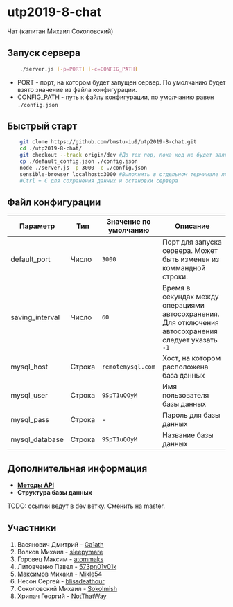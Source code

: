# utp2019-8-chat #
Чат (капитан Михаил Соколовский)

## Запуск сервера ##

```sh
    ./server.js [-p=PORT] [-c=CONFIG_PATH]
```

- PORT - порт, на котором будет запущен сервер. По умолчанию будет взято значение из файла конфигурации.
- CONFIG_PATH - путь к файлу конфигурации, по умолчанию равен `./config.json`

## Быстрый старт ##

```sh
    git clone https://github.com/bmstu-iu9/utp2019-8-chat.git
    cd ./utp2019-8-chat/
    git checkout --track origin/dev #До тех пор, пока код не будет залит в мастер
    cp ./default_config.json ./config.json
    node ./server.js -p 3000 -c ./config.json
    sensible-browser localhost:3000 #Выполнить в отдельном терминале либо открыть в браузере
    #Ctrl + C для сохранения данных и остановки сервера
```

## Файл конфигурации ##

| Параметр        | Тип    | Значение по умолчанию | Описание                                                                                             |
| --------------- | ------ | --------------------- | ---------------------------------------------------------------------------------------------------- |
| default_port    | Число  | `3000`                | Порт для запуска сервера. Может быть изменен из коммандной строки.                                   |
| saving_interval | Число  | `60`                  | Время в секундах между операциями автосохранения. Для отключения автосохранения следует указать `-1` |
| mysql_host      | Строка | `remotemysql.com`     | Хост, на котором расположена база данных                                                             |
| mysql_user      | Строка | `9SpT1uQOyM`          | Имя пользователя базы данных                                                                         |
| mysql_pass      | Строка | -                     | Пароль для базы данных                                                                               |
| mysql_database  | Строка | `9SpT1uQOyM`          | Название базы данных                                                                                 |

## Дополнительная информация ##

- **[Методы API](https://github.com/bmstu-iu9/utp2019-8-chat/blob/dev/API_DESCRIPTION.md)**
- **Структура базы данных**


TODO: ссылки ведут в dev ветку. Сменить на master.

## Участники ##

1. Васянович Дмитрий - [Ga1ath](https://github.com/Ga1ath)
2. Волков Михаил - [sleepymare](https://github.com/sleepymare)
3. Горовец Максим - [atommaks](https://github.com/atommaks)
4. Литовченко Павел - [573pn01v01k](https://github.com/573pn01v01k)
5. Максимов Михаил - [Mikle54](https://github.com/Mikle54)
6. Несон Сергей - [blissdeathour](https://github.com/blissdeathour)
7. Соколовский Михаил - [Sokolmish](https://github.com/Sokolmish)
8. Хрипач Георгий - [NotThatWay](https://github.com/NotThatWay)